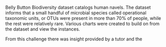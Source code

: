Belly Button Biodiversity dataset catalogs human navels. The dataset informs that a small handful of microbial species called operational taxonomic units, or OTUs were present in more than 70% of people, while the rest were relatively rare. Various charts were created to build on from the dataset and view the instances. 

From this challenge there was insight provided by a tutor and the 
